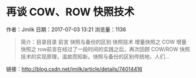 # 再谈 COW、ROW 快照技术
作者：Jmilk
日期：2017-07-03 13:21
浏览量：1136
> 简介：目录目录
前言
快照与备份的区别
快照技术
增量快照之 COW
增量快照之 row前言在经过了一段时间的实践之后，再次回顾 COW/ROW 快照技术的实现原理，温故而知新。快照与备份的区别传统地，人们...

 链接：http://blog.csdn.net/jmilk/article/details/74014416

